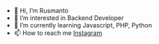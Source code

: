 - 👋 Hi, I’m Rusmanto
- 👀 I’m interested in Backend Developer
- 🌱 I’m currently learning Javascript, PHP, Python
- 📫 How to reach me [Instagram](https://instagram.com/lutzslwly)

<!---
lutzcodez/lutzcodez is a ✨ special ✨ repository because its `README.md` (this file) appears on your GitHub profile.
You can click the Preview link to take a look at your changes.
--->
